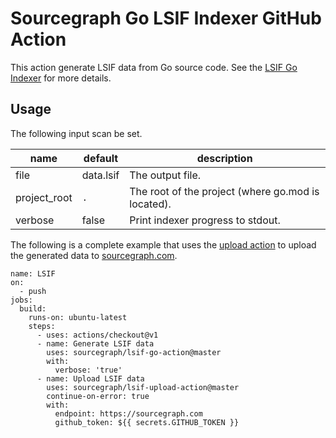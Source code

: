 # Sourcegraph Go LSIF Indexer GitHub Action

This action generate LSIF data from Go source code. See the [LSIF Go Indexer](https://github.com/sourcegraph/lsif-go) for more details.

## Usage

The following input scan be set.

| name         | default   | description |
| ------------ | --------- | ----------- |
| file         | data.lsif | The output file. |
| project_root | `.`       | The root of the project (where go.mod is located). |
| verbose      | false     | Print indexer progress to stdout. |

The following is a complete example that uses the [upload action](https://github.com/sourcegraph/lsif-upload-action) to upload the generated data to [sourcegraph.com](https://sourcegraph.com).

```
name: LSIF
on:
  - push
jobs:
  build:
    runs-on: ubuntu-latest
    steps:
      - uses: actions/checkout@v1
      - name: Generate LSIF data
        uses: sourcegraph/lsif-go-action@master
        with:
          verbose: 'true'
      - name: Upload LSIF data
        uses: sourcegraph/lsif-upload-action@master
        continue-on-error: true
        with:
          endpoint: https://sourcegraph.com
          github_token: ${{ secrets.GITHUB_TOKEN }}
```
